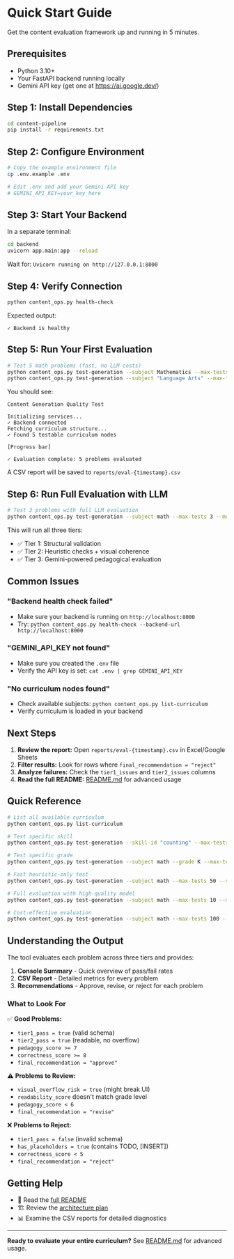 # Quick Start Guide

Get the content evaluation framework up and running in 5 minutes.

## Prerequisites

- Python 3.10+
- Your FastAPI backend running locally
- Gemini API key (get one at https://ai.google.dev/)

## Step 1: Install Dependencies

```bash
cd content-pipeline
pip install -r requirements.txt
```

## Step 2: Configure Environment

```bash
# Copy the example environment file
cp .env.example .env

# Edit .env and add your Gemini API key
# GEMINI_API_KEY=your_key_here
```

## Step 3: Start Your Backend

In a separate terminal:

```bash
cd backend
uvicorn app.main:app --reload
```

Wait for: `Uvicorn running on http://127.0.0.1:8000`

## Step 4: Verify Connection

```bash
python content_ops.py health-check
```

Expected output:
```
✓ Backend is healthy
```

## Step 5: Run Your First Evaluation

```bash
# Test 5 math problems (fast, no LLM costs)
python content_ops.py test-generation --subject Mathematics --max-tests 1 --model flash-lite
python content_ops.py test-generation --subject "Language Arts" --max-tests 1 --model flash-lite
```

You should see:
```
Content Generation Quality Test

Initializing services...
✓ Backend connected
Fetching curriculum structure...
✓ Found 5 testable curriculum nodes

[Progress bar]

✓ Evaluation complete: 5 problems evaluated
```

A CSV report will be saved to `reports/eval-{timestamp}.csv`

## Step 6: Run Full Evaluation with LLM

```bash
# Test 3 problems with full LLM evaluation
python content_ops.py test-generation --subject math --max-tests 3 --model flash
```

This will run all three tiers:
- ✅ Tier 1: Structural validation
- ✅ Tier 2: Heuristic checks + visual coherence
- ✅ Tier 3: Gemini-powered pedagogical evaluation

## Common Issues

### "Backend health check failed"
- Make sure your backend is running on `http://localhost:8000`
- Try: `python content_ops.py health-check --backend-url http://localhost:8000`

### "GEMINI_API_KEY not found"
- Make sure you created the `.env` file
- Verify the API key is set: `cat .env | grep GEMINI_API_KEY`

### "No curriculum nodes found"
- Check available subjects: `python content_ops.py list-curriculum`
- Verify curriculum is loaded in your backend

## Next Steps

1. **Review the report:** Open `reports/eval-{timestamp}.csv` in Excel/Google Sheets
2. **Filter results:** Look for rows where `final_recommendation = "reject"`
3. **Analyze failures:** Check the `tier1_issues` and `tier2_issues` columns
4. **Read the full README:** [README.md](README.md) for advanced usage

## Quick Reference

```bash
# List all available curriculum
python content_ops.py list-curriculum

# Test specific skill
python content_ops.py test-generation --skill-id "counting" --max-tests 10

# Test specific grade
python content_ops.py test-generation --subject math --grade K --max-tests 20

# Fast heuristic-only test
python content_ops.py test-generation --subject math --max-tests 50 --skip-llm

# Full evaluation with high-quality model
python content_ops.py test-generation --subject math --max-tests 10 --model flash

# Cost-effective evaluation
python content_ops.py test-generation --subject math --max-tests 100 --model flash-lite
```

## Understanding the Output

The tool evaluates each problem across three tiers and provides:

1. **Console Summary** - Quick overview of pass/fail rates
2. **CSV Report** - Detailed metrics for every problem
3. **Recommendations** - Approve, revise, or reject for each problem

### What to Look For

✅ **Good Problems:**
- `tier1_pass = true` (valid schema)
- `tier2_pass = true` (readable, no overflow)
- `pedagogy_score >= 7`
- `correctness_score >= 8`
- `final_recommendation = "approve"`

⚠️ **Problems to Review:**
- `visual_overflow_risk = true` (might break UI)
- `readability_score` doesn't match grade level
- `pedagogy_score < 6`
- `final_recommendation = "revise"`

❌ **Problems to Reject:**
- `tier1_pass = false` (invalid schema)
- `has_placeholders = true` (contains TODO, [INSERT])
- `correctness_score < 5`
- `final_recommendation = "reject"`

## Getting Help

- 📖 Read the [full README](README.md)
- 🏗️ Review the [architecture plan](../content_evaluation_plan.md)
- 📊 Examine the CSV reports for detailed diagnostics

---

**Ready to evaluate your entire curriculum?** See [README.md](README.md) for advanced usage.
